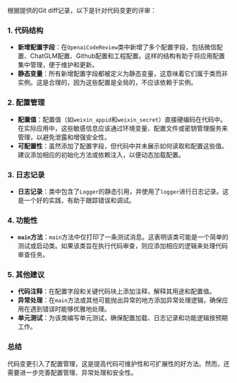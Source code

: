 根据提供的Git diff记录，以下是针对代码变更的评审：

### 1. 代码结构
- **新增配置字段**：在`OpenaiCodeReview`类中新增了多个配置字段，包括微信配置、ChatGLM配置、Github配置和工程配置。这样的结构有助于将应用配置集中管理，便于维护和更新。
- **静态变量**：所有新增配置字段都被定义为静态变量，这意味着它们属于类而非实例。这是合理的，因为这些配置是全局的，不应该依赖于实例。

### 2. 配置管理
- **配置值**：配置值（如`weixin_appid`和`weixin_secret`）直接硬编码在代码中。在实际应用中，这些敏感信息应该通过环境变量、配置文件或密钥管理服务来管理，以避免泄露和增强安全性。
- **可配置性**：虽然添加了配置字段，但代码中并未展示如何读取和配置这些值。建议添加相应的初始化方法或依赖注入，以便动态加载配置。

### 3. 日志记录
- **日志记录**：类中包含了`Logger`的静态引用，并使用了`logger`进行日志记录。这是一个好的实践，有助于跟踪错误和调试。

### 4. 功能性
- **`main`方法**：`main`方法中仅打印了一条测试消息。这表明该类可能是一个简单的测试或启动类。如果该类旨在执行代码审查，则应添加相应的逻辑来处理代码审查任务。

### 5. 其他建议
- **代码注释**：在配置字段和关键代码块上添加注释，解释其用途和配置值。
- **异常处理**：在`main`方法或其他可能抛出异常的地方添加异常处理逻辑，确保应用在遇到错误时能够优雅地处理。
- **单元测试**：为该类编写单元测试，确保配置加载、日志记录和功能逻辑按预期工作。

### 总结
代码变更引入了配置管理，这是提高代码可维护性和可扩展性的好方法。然而，还需要进一步完善配置管理、异常处理和安全性。